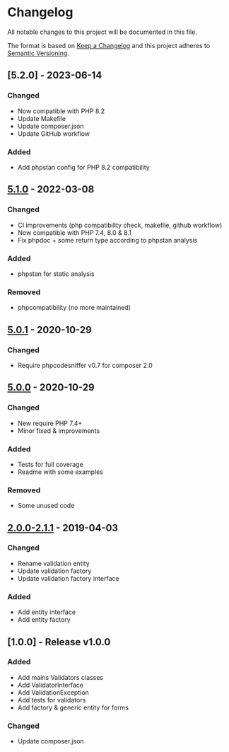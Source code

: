 # Changelog
All notable changes to this project will be documented in this file.

The format is based on [Keep a Changelog](http://keepachangelog.com/en/1.0.0/)
and this project adheres to [Semantic Versioning](http://semver.org/spec/v2.0.0.html).

## [5.2.0] - 2023-06-14
[5.1.0]: https://github.com/eureka-framework/component-validation/compare/5.1.0...5.2.0
### Changed
- Now compatible with PHP 8.2
- Update Makefile
- Update composer.json
- Update GitHub workflow
### Added
- Add phpstan config for PHP 8.2 compatibility

## [5.1.0] - 2022-03-08
[5.1.0]: https://github.com/eureka-framework/component-validation/compare/5.0.1...5.1.0
### Changed
 * CI improvements (php compatibility check, makefile, github workflow)
 * Now compatible with PHP 7.4, 8.0 & 8.1
 * Fix phpdoc + some return type according to phpstan analysis
### Added
 * phpstan for static analysis
### Removed
 * phpcompatibility (no more maintained)

## [5.0.1] - 2020-10-29
[5.0.1]: https://github.com/eureka-framework/component-validation/compare/5.0.0...5.0.1
### Changed
 * Require phpcodesniffer v0.7 for composer 2.0
 
## [5.0.0] - 2020-10-29
[5.0.0]: https://github.com/eureka-framework/component-validation/compare/2.0.0...5.0.0
### Changed
 * New require PHP 7.4+
 * Minor fixed & improvements
### Added
 * Tests for full coverage
 * Readme with some examples
### Removed
 * Some unused code


## [2.0.0-2.1.1] - 2019-04-03
[2.0.0-2.1.1]: https://github.com/eureka-framework/component-validation/compare/1.0.0...2.1.1
### Changed
  * Rename validation entity
  * Update validation factory
  * Update validation factory interface
### Added
  * Add entity interface
  * Add entity factory

## [1.0.0] - Release v1.0.0
### Added
 * Add mains Validators classes
 * Add ValidatorInterface
 * Add ValidationException
 * Add tests for validators
 * Add factory & generic entity for forms
### Changed
* Update composer.json
